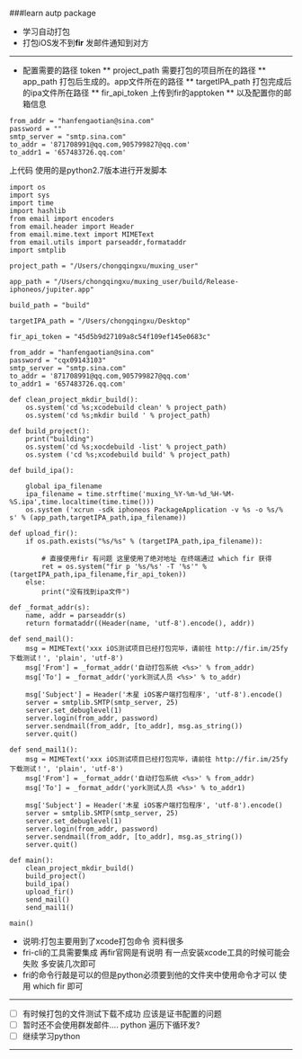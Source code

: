 ###learn autp package
* 学习自动打包 
* 打包iOS发不到**fir** 发邮件通知到对方

***

* 配置需要的路径 token
** project_path 需要打包的项目所在的路径
** app_path 打包后生成的。app文件所在的路径
** targetIPA_path 打包完成后的ipa文件所在路径
** fir_api_token 上传到fir的apptoken
** 以及配置你的邮箱信息
```
from_addr = "hanfengaotian@sina.com"
password = ""       
smtp_server = "smtp.sina.com"
to_addr = '871708991@qq.com,905799827@qq.com'
to_addr1 = '657483726.qq.com'
```
上代码 
使用的是python2.7版本进行开发脚本
```
import os
import sys
import time 
import hashlib
from email import encoders
from email.header import Header 
from email.mime.text import MIMEText
from email.utils import parseaddr,formataddr
import smtplib
```

```
project_path = "/Users/chongqingxu/muxing_user"

app_path = "/Users/chongqingxu/muxing_user/build/Release-iphoneos/jupiter.app"

build_path = "build"

targetIPA_path = "/Users/chongqingxu/Desktop"

fir_api_token = "45d5b9d27109a8c54f109ef145e0683c"

from_addr = "hanfengaotian@sina.com"
password = "cqx09143103"       
smtp_server = "smtp.sina.com"
to_addr = '871708991@qq.com,905799827@qq.com'
to_addr1 = '657483726.qq.com'
```

```
def clean_project_mkdir_build():
	os.system('cd %s;xcodebuild clean' % project_path)
	os.system('cd %s;mkdir build ' % project_path)

def build_project():
	print("building")
	os.system('cd %s;xocdebuild -list' % project_path)
	os.system ('cd %s;xcodebuild build' % project_path)
    
def build_ipa():
     	
	global ipa_filename
	ipa_filename = time.strftime('muxing_%Y-%m-%d_%H-%M-%S.ipa',time.localtime(time.time()))
	os.system ('xcrun -sdk iphoneos PackageApplication -v %s -o %s/%       s' % (app_path,targetIPA_path,ipa_filename))

def upload_fir():
    if os.path.exists("%s/%s" % (targetIPA_path,ipa_filename)):
        
        # 直接使用fir 有问题 这里使用了绝对地址 在终端通过 which fir 获得
     	ret = os.system("fir p '%s/%s' -T '%s'" % (targetIPA_path,ipa_filename,fir_api_token))
    else:
        print("没有找到ipa文件")

def _format_addr(s):
    name, addr = parseaddr(s)
    return formataddr((Header(name, 'utf-8').encode(), addr))

def send_mail():
    msg = MIMEText('xxx iOS测试项目已经打包完毕，请前往 http://fir.im/25fy 下载测试！', 'plain', 'utf-8')
    msg['From'] = _format_addr('自动打包系统 <%s>' % from_addr)
    msg['To'] = _format_addr('york测试人员 <%s>' % to_addr)
   
    msg['Subject'] = Header('木星 iOS客户端打包程序', 'utf-8').encode()
    server = smtplib.SMTP(smtp_server, 25)
    server.set_debuglevel(1)
    server.login(from_addr, password)
    server.sendmail(from_addr, [to_addr], msg.as_string())
    server.quit()   

def send_mail1():
    msg = MIMEText('xxx iOS测试项目已经打包完毕，请前往 http://fir.im/25fy 下载测试！', 'plain', 'utf-8')
    msg['From'] = _format_addr('自动打包系统 <%s>' % from_addr)
    msg['To'] = _format_addr('york测试人员 <%s>' % to_addr1)
   
    msg['Subject'] = Header('木星 iOS客户端打包程序', 'utf-8').encode()
    server = smtplib.SMTP(smtp_server, 25)
    server.set_debuglevel(1)
    server.login(from_addr, password)
    server.sendmail(from_addr, [to_addr], msg.as_string())
    server.quit()      

def main():
	clean_project_mkdir_build()
	build_project()
	build_ipa()
	upload_fir()
	send_mail()
	send_mail1()

main()
```

* 说明:打包主要用到了xcode打包命令 资料很多 
* fri-cli的工具需要集成 再fir官网是有说明 有一点安装xcode工具的时候可能会失败 多安装几次即可
* fri的命令行敲是可以的但是python必须要到他的文件夹中使用命令才可以 使用 which fir 即可


*** 
- [ ] 有时候打包的文件测试下载不成功 应该是证书配置的问题 
- [ ] 暂时还不会使用群发邮件.... python 遍历下循环发?
- [ ] 继续学习python

*** 
